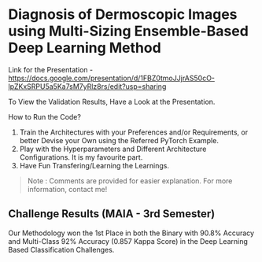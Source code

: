# Diagnosis of Dermoscopic Images using Multi-Sizing Ensemble-Based Deep Learning Method

Link for the Presentation - https://docs.google.com/presentation/d/1FBZ0tmoJJjrAS50cO-lpZKxSRPU5a5Ka7sM7yRlz8rs/edit?usp=sharing

To View the Validation Results, Have a Look at the Presentation.

How to Run the Code?

1. Train the Architectures with your Preferences and/or Requirements, or better Devise your Own using the Referred PyTorch Example.
2. Play with the Hyperparameters and Different Architecture Configurations. It is my favourite part.
3. Have Fun Transfering/Learning the Learnings. 

> Note : Comments are provided for easier explanation. For more information, contact me!

## Challenge Results (MAIA - 3rd Semester)
Our Methodology won the 1st Place in both the Binary with 90.8% Accuracy and Multi-Class 92% Accuracy (0.857 Kappa Score) in the Deep Learning Based Classification Challenges.
